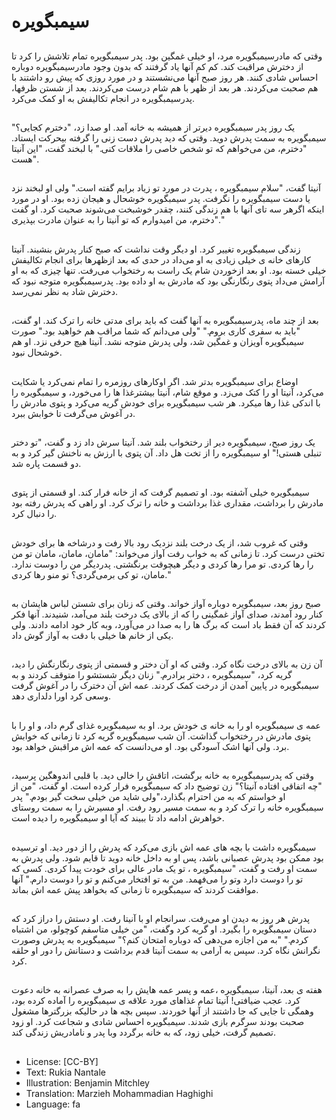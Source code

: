 # سیمبگویره

##
وقتی که مادرسیمبگویره مرد، او خیلی غمگین بود. پدر سیمبگویره تمام تلاشش را کرد تا از دخترش مراقبت کند. کم کم آنها یاد گرفتند که بدون وجود مادرسیمبگویره دوباره احساس شادی کنند. هر روز صبح آنها می‌نشستند و در مورد روزی که پیش رو داشتند با هم صحبت می‌کردند. هر بعد از ظهر با هم شام درست می‌کردند. بعد از شستن ظرفها، پدرسیمبگویره در انجام تکالیفش به او کمک می‌کرد.

##
یک روز پدر سیمبگویره دیرتر از همیشه به خانه آمد. او صدا زد، "دخترم کجایی؟" سیمبگویره به سمت پدرش دوید. وقتی که دید پدرش دست زنی را گرفته بیحرکت ایستاد. "دخترم، من می‌خواهم که تو شخص خاصی را ملاقات کنی." با لبخند گفت، "این آنیتا هست".

##
آنیتا گفت، "سلام سیمبگویره ، پدرت در مورد تو زیاد برایم گفته است." ولی او لبخند نزد یا دست سیمبگویره را نگرفت. پدر سیمبگویره خوشحال و هیجان زده بود. او در مورد اینکه اگرهر سه تای آنها با هم زندگی کنند، چقدر خوشبخت می‌شوند صحبت کرد. او گفت "دخترم، من امیدوارم که تو آنیتا را به عنوان مادرت بپذیری."

##
زندگی سیمبگویره تغییر کرد. او دیگر وقت نداشت که صبح کنار پدرش بنشیند. آنیتا کارهای خانه ی خیلی زیادی به او می‌داد در حدی که بعد ازظهرها برای انجام تکالیفش خیلی خسته بود. او بعد ازخوردن شام یک راست به رختخواب می‌رفت. تنها چیزی که به او آرامش می‌داد پتوی رنگارنگی بود که مادرش به او داده بود. پدرسیمبگویره متوجه نبود که دخترش شاد به نظر نمی‌رسد.

##
بعد از چند ماه، پدرسیمبگویره به آنها گفت که باید برای مدتی خانه را ترک کند. او گفت، "باید به سفری کاری بروم." "ولی می‌دانم که شما مراقب هم خواهید بود." صورت سیمبگویره آویزان و غمگین شد، ولی پدرش متوجه نشد. آنیتا هیچ حرفی نزد. او هم خوشحال نبود.

##
اوضاع برای سیمبگویره بدتر شد. اگر اوکارهای روزمره را تمام نمی‌کرد یا شکایت می‌کرد، آنیتا او را کتک می‌زد. و موقع شام، آنیتا بیشترغذا ها را می‌خورد، و سیمبگویره را با اندکی غذا رها میکرد. هر شب سیمبگویره برای خودش گریه می‌کرد و پتوی مادرش را در آغوش می‌گرفت تا خوابش ببرد.

##
یک روز صبح، سیمبگویره دیر از رختخواب بلند شد. آنیتا سرش داد زد و گفت، "تو دختر تنبلی هستی!" او سیمبگویره را از تخت هل داد. آن پتوی با ارزش به ناخنش گیر کرد و به دو قسمت پاره شد.

##
سیمبگویره خیلی آشفته بود. او تصمیم گرفت که از خانه فرار کند. او قسمتی از پتوی مادرش را برداشت، مقداری غذا برداشت و خانه را ترک کرد. او راهی که پدرش رفته بود را دنبال کرد.

##
وقتی که غروب شد، از یک درخت بلند نزدیک رود بالا رفت و درشاخه ها برای خودش تختی درست کرد. تا زمانی که به خواب رفت آواز می‌خواند: "مامان، مامان، مامان تو من را رها کردی. تو مرا رها کردی و دیگر هیچوقت برنگشتی. پدردیگر من را دوست ندارد. مامان، تو کی برمی‌گردی؟ تو منو رها کردی."

##
صبح روز بعد، سیمبگویره دوباره آواز خواند. وقتی که زنان برای شستن لباس هایشان به کنار رود آمدند، صدای آواز غمگینی را که از بالای یک درخت بلند می‌آمد، شنیدند. آنها فکر کردند که آن فقط باد است که برگ ها را به صدا در می‌آورد، وبه کار خود ادامه دادند. ولی یکی از خانم ها خیلی با دقت به آواز گوش داد.

##
آن زن به بالای درخت نگاه کرد. وقتی که او آن دختر و قسمتی از پتوی رنگارنگش را دید، گریه کرد، "سیمبگویره ، دختر برادرم." زنان دیگر شستشو را متوقف کردند و به سیمبگویره در پایین آمدن از درخت کمک کردند. عمه اش آن دخترک را در آغوش گرفت وسعی کرد اورا دلداری دهد.

##
عمه ی سیمبگویره او را به خانه ی خودش برد. او به سیمبگویره غذای گرم داد، و او را با پتوی مادرش در رختخواب گذاشت. آن شب سیمبگویره گریه کرد تا زمانی که خوابش برد. ولی آنها اشک آسودگی بود. او می‌دانست که عمه اش مراقبش خواهد بود.

##
وقتی که پدرسیمبگویره به خانه برگشت، اتاقش را خالی دید. با قلبی اندوهگین پرسید، "چه اتفاقی افتاده آنیتا؟" زن توضیح داد که سیمبگویره فرار کرده است. او گفت، "من از او خواستم که به من احترام بگذارد،"ولی شاید من خیلی سخت گیر بودم." پدر سیمبگویره خانه را ترک کرد و به سمت مسیر رود رفت. او مسیرش را به سمت روستای خواهرش ادامه داد تا ببیند که آیا او سیمبگویره را دیده است.

##
سیمبگویره داشت با بچه های عمه اش بازی می‌کرد که پدرش را از دور دید. او ترسیده بود ممکن بود پدرش عصبانی باشد، پس او به داخل خانه دوید تا قایم شود. ولی پدرش به سمت او رفت و گفت، "سیمبگویره ، تو یک مادر عالی برای خودت پیدا کردی. کسی که تو را دوست دارد وتو را می‌فهمد. من به تو افتخار می‌کنم و تو را دوست دارم." آنها موافقت کردند که سیمبگویره تا زمانی که بخواهد پیش عمه اش بماند.

##
پدرش هر روز به دیدن او می‌رفت. سرانجام او با آنیتا رفت. او دستش را دراز کرد که دستان سیمبگویره را بگیرد. او گریه کرد وگفت، "من خیلی متاسفم کوچولو، من اشتباه کردم." "به من اجازه می‌دهی که دوباره امتحان کنم؟" سیمبگویره به پدرش وصورت نگرانش نگاه کرد. سپس به آرامی به سمت آنیتا قدم برداشت و دستانش را دور او حلقه کرد.

##
هفته ی بعد، آنیتا، سیمبگویره ،عمه و پسر عمه هایش را به صرف عصرانه به خانه دعوت کرد. عجب ضیافتی! آنیتا تمام غذاهای مورد علاقه ی سیمبگویره را آماده کرده بود، وهمگی تا جایی که جا داشتند از آنها خوردند. سپس بچه ها در حالیکه بزرگترها مشغول صحبت بودند سرگرم بازی شدند. سیمبگویره احساس شادی و شجاعت کرد. او زود تصمیم گرفت، خیلی زود، که به خانه برگردد وبا پدر و نامادریش زندگی کند.

##
* License: [CC-BY]
* Text: Rukia Nantale
* Illustration: Benjamin Mitchley
* Translation: Marzieh Mohammadian Haghighi
* Language: fa

